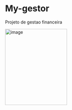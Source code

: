 # My-gestor
Projeto de gestao financeira 













<img width="202" height="249" alt="image" src="https://github.com/user-attachments/assets/9b47e8ed-6524-4483-99a5-325362808f68" />
